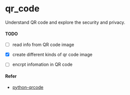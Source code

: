 # qr_code
Understand QR code and explore the security and privacy.


#### TODO
- [ ] read info from QR code image
- [x] create different kinds of qr code image
- [ ] encrpt infomation in QR code


#### Refer
- [python-qrcode](https://github.com/lincolnloop/python-qrcode)
